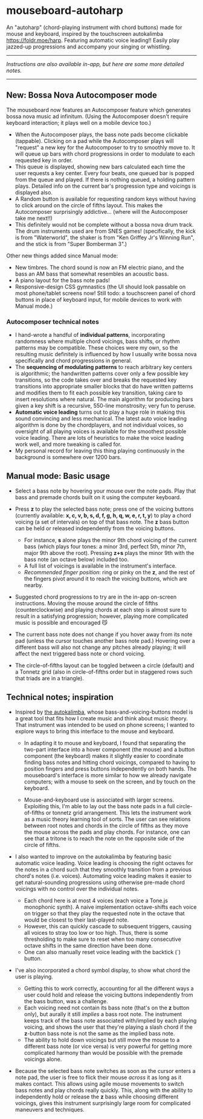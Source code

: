 # mouseboard-autoharp

An "autoharp" (chord-playing instrument with chord buttons) made for mouse and
keyboard, inspired by the touchscreen autokalimba https://foldr.moe/harp. Featuring automatic voice leading!! Easily play jazzed-up progressions and accompany your singing or whistling.

---
*Instructions are also available in-app, but here are some more detailed notes.*

---

## **New**: Bossa Nova Autocomposer mode
The mouseboard now features an Autocomposer feature which generates bossa nova music ad infinitum. (Using the Autocomposer doesn't require keyboard interaction; it plays well on a mobile device too.)
- When the Autocomposer plays, the bass note pads become clickable (tappable). Clicking on a pad while the Autocomposer plays will "request" a new key for the Autocomposer to try to smoothly move to. It will queue up bars with chord progressions in order to modulate to each requested key in order.
- This queue is displayed, showing new bars calculated each time the user requests a key center. Every four beats, one queued bar is popped from the queue and played. If there is nothing queued, a holding pattern plays. Detailed info on the current bar's progression type and voicings is displayed also.
- A Random button is available for requesting random keys without having to click around on the circle of fifths layout. This makes the Autocomposer surprisingly addictive... (where will the Autocomposer take me next!!)
- This definitely would not be complete without a bossa nova drum track. The drum instruments used are from SNES games! (specifically, the kick is from "Waterworld", the shaker is from "Ken Griffey Jr's Winning Run", and the stick is from "Super Bomberman 3".)

Other new things added since Manual mode:
- New timbres. The chord sound is now an FM electric piano, and the bass an AM bass that somewhat resembles an acoustic bass.
- A piano layout for the bass note pads!
- Responsive-design CSS gymnastics (the UI should look passable on most phone/tablet screens now! Still todo: a touchscreen panel of chord buttons in place of keyboard input, for mobile devices to work with Manual mode.)

### Autocomposer technical notes
- I hand-wrote a handful of **individual patterns**, incorporating randomness
where multiple chord voicings, bass shifts, or rhythm patterns may be
compatible. These choices were my own, so the resulting music definitely is
influenced by how I usually write bossa nova specifically and chord progressions
in general.
- The **sequencing of modulating patterns** to reach arbitrary key centers is
algorithmic; the handwritten patterns cover only a few possible key transitions,
so the code takes over and breaks the requested key transitions into appropriate
smaller blocks that do have written patterns and modifies them to fit each
possible key transition, taking care to insert resolutions where natural. The main algorithm for producing bars given a key shift
is a recursive, 550-line monstrosity; very fun to peruse.
- **Automatic voice leading** turns out to play a huge role in making this sound
convincing and less mechanical. The latest auto voice leading algorithm is done
by the chordplayers, and not individual voices, so oversight of all playing
voices is available for the smoothest possible voice leading. There are lots of
heuristics to make the voice leading work well, and more tweaking is called for.
- My personal record for leaving this thing playing continuously in the
background is somewhere over 1200 bars.

## Manual mode: Basic usage
- Select a bass note by hovering your mouse over the note pads. Play that bass and premade chords built on it using the computer keyboard.

- Press **z** to play the selected bass note; press one of the voicing buttons (currently available: **x, c, v, b, s, d, f, g, h, q, w, e, r, t, y**) to play a chord voicing (a set of intervals) on top of that bass note. The **z** bass button can be held or released independently from the voicing buttons.
    - For instance, **s** alone plays the minor 9th chord voicing of the current bass (which plays four tones: a minor 3rd, perfect 5th, minor 7th, major 9th above the root). Pressing **z+s** plays the minor 9th with the bass note (an octave below) included too. 
    - A full list of voicings is available in the instrument's interface.
    - *Recommended finger position*: ring or pinky on the **z**, and the rest of the fingers pivot around it to reach the voicing buttons, which are nearby.


- Suggested chord progressions to try are in the in-app on-screen instructions. Moving the mouse around the circle of fifths (counterclockwise) and playing chords at each step is almost sure to result in a satisfying progression; however, playing more complicated music is possible and encouraged 😼

- The current bass note does not change if you hover away from its note pad (unless the cursor touches another bass note pad.) Hovering over a different bass will also not change any pitches already playing; it will affect the next triggered bass note or chord voicing.

- The circle-of-fifths layout can be toggled between a circle (default) and a Tonnetz grid (also in circle-of-fifths order but in staggered rows such that triads are in a triangle).

## Technical notes; inspiration
- Inspired by [the autokalimba](https://foldr.moe/harp), whose bass-and-voicing-buttons model is a great tool that fits how I create music and think about music theory. That instrument was intended to be used on phone screens; I wanted to explore ways to bring this interface to the mouse and keyboard.
    - In adapting it to mouse and keyboard, I found that separating the two-part interface into a hover component (the mouse) and a button component (the keyboard) makes it slightly easier to coordinate finding bass notes and hitting chord voicings, compared to having to position fingers and press buttons independently on both hands. The mouseboard's interface is more similar to how we already navigate computers; with a mouse to seek on the screen, and by touch on the keyboard.
    
    - Mouse-and-keyboard use is associated with larger screens. Exploiting this, I'm able to lay out the bass note pads in a full circle-of-fifths or tonnetz grid arrangement. This lets the instrument work as a music theory learning tool of sorts. The user can see relations between root notes and chords in the circle of fifths as they move the mouse across the pads and play chords. For instance, one can see that a tritone is to reach the note on the opposite side of the circle of fifths.

- I also wanted to improve on the autokalimba by featuring basic automatic voice leading. Voice leading is choosing the right octaves for the notes in a chord such that they smoothly transition from a previous chord's notes (i.e. voices). Automating voice leading makes it easier to get natural-sounding progressions using otherwise pre-made chord voicings with no control over the individual notes.
    - Each chord here is at most 4 voices (each voice a Tone.js monophonic synth). A naive implementation octave-shifts each voice on trigger so that they play the requested note in the octave that would be closest to their last-played note.
    - However, this can quickly cascade to subsequent triggers, causing all voices to stray too low or too high. Thus, there is some thresholding to make sure to reset when too many consecutive octave shifts in the same direction have been done.
    - One can also manually reset voice leading with the backtick (`) button.
- I've also incorporated a chord symbol display, to show what chord the user is playing. 
    - Getting this to work correctly, accounting for all the different ways a user could hold and release the voicing buttons independently from the bass button, was a challenge.
    - Each voicing need not contain its bass note (that's on the **z** button only), but aurally it still *implies* a bass root note. The instrument keeps track of the bass note associated with/implied by each playing voicing, and shows the user that they're playing a slash chord if the **z**-button bass note is not the same as the implied bass note.
    - The ability to hold down voicings but still move the mouse to a different bass note (or vice versa) is very powerful for getting more complicated harmony than would be possible with the premade voicings alone.
- Because the selected bass note switches as soon as the cursor enters a note pad, the user is free to flick their mouse *across* it as long as it makes contact. This allows using agile mouse movements to switch bass notes and play chords really quickly. This, along with the ability to independently hold or release the **z** bass while choosing different voicings, gives this instrument surprisingly large room for complicated maneuvers and techniques.
